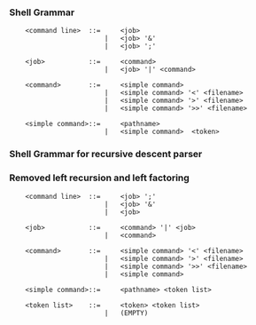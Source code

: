 ### Shell Grammar

```
	<command line>	::=  	<job>
						|	<job> '&'
						|	<job> ';'

	<job>			::=		<command>
						|	<job> '|' <command>

	<command>		::=		<simple command>
						|	<simple command> '<' <filename>
						|	<simple command> '>' <filename>
						|	<simple command> '>>' <filename>

	<simple command>::=		<pathname>
						|	<simple command>  <token>
```

### Shell Grammar for recursive descent parser
### Removed left recursion and left factoring

```
	<command line>	::= 	<job> ';'
						| 	<job> '&'
						|	<job>

	<job>			::=		<command> '|' <job>
						|	<command>

	<command>		::=		<simple command> '<' <filename>
						|	<simple command> '>' <filename>
						|	<simple command> '>>' <filename>
						|	<simple command>

	<simple command>::=		<pathname> <token list>

	<token list>	::=		<token> <token list>
						|	(EMPTY)
```

